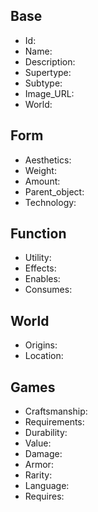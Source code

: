 ## Base
- <span class="text-field" data-tooltip="Text">Id</span>: 
- <span class="text-field" data-tooltip="Text">Name</span>: 
- <span class="text-field" data-tooltip="Text">Description</span>: 
- <span class="text-field" data-tooltip="Text">Supertype</span>: 
- <span class="text-field" data-tooltip="Text">Subtype</span>: 
- <span class="text-field" data-tooltip="Text">Image_URL</span>: 
- <span class="text-field" data-tooltip="Text">World</span>: 

## Form
- <span class="text-field" data-tooltip="Text">Aesthetics</span>: 
- <span class="number-field" data-tooltip="Number, max: 0">Weight</span>: 
- <span class="number-field" data-tooltip="Number, max: 0">Amount</span>: 
- <span class="link-field" data-tooltip="Single Object">Parent_object</span>: 
- <span class="multi-link-field" data-tooltip="Multi Construct">Technology</span>: 

## Function
- <span class="text-field" data-tooltip="Text">Utility</span>: 
- <span class="multi-link-field" data-tooltip="Multi Phenomenon">Effects</span>: 
- <span class="multi-link-field" data-tooltip="Multi Ability">Enables</span>: 
- <span class="multi-link-field" data-tooltip="Multi Construct">Consumes</span>: 

## World
- <span class="text-field" data-tooltip="Text">Origins</span>: 
- <span class="link-field" data-tooltip="Single Location">Location</span>: 

## Games
- <span class="text-field" data-tooltip="Text">Craftsmanship</span>: 
- <span class="text-field" data-tooltip="Text">Requirements</span>: 
- <span class="text-field" data-tooltip="Text">Durability</span>: 
- <span class="number-field" data-tooltip="Number, max: 0">Value</span>: 
- <span class="number-field" data-tooltip="Number, max: 0">Damage</span>: 
- <span class="number-field" data-tooltip="Number, max: 0">Armor</span>: 
- <span class="text-field" data-tooltip="Text">Rarity</span>: 
- <span class="link-field" data-tooltip="Single Language">Language</span>: 
- <span class="multi-link-field" data-tooltip="Multi Trait">Requires</span>: 

